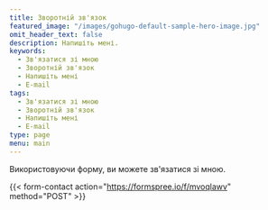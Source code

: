 ```yaml
---
title: Зворотній зв'язок
featured_image: "/images/gohugo-default-sample-hero-image.jpg"
omit_header_text: false
description: Напишіть мені.
keywords:
  - Зв'язатися зі мною
  - Зворотній зв'язок
  - Напишіть мені
  - E-mail
tags:
  - Зв'язатися зі мною
  - Зворотній зв'язок
  - Напишіть мені
  - E-mail
type: page
menu: main
---
```


Використовуючи форму, ви можете зв'язатися зі мною.

{{< form-contact action="https://formspree.io/f/mvoqlawv" method="POST" >}}
